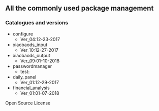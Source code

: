 ## All the commonly used package management

### Catalogues and versions
- configure
    - Ver_04:12-23-2017
- xiaobaods_input
    - Ver_10:12-27-2017
- xiaobaods_output
    - Ver_09:01-10-2018
- passwordmanager
    - test:
- daily_panel
    - Ver_01:12-29-2017
- financial_analysis
    - Ver_01:01-07-2018

Open Source License
